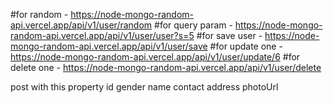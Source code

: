 #for random - https://node-mongo-random-api.vercel.app/api/v1/user/random
#for query param - https://node-mongo-random-api.vercel.app/api/v1/user/user?s=5
#for save user - https://node-mongo-random-api.vercel.app/api/v1/user/save
#for update one - https://node-mongo-random-api.vercel.app/api/v1/user/update/6
#for delete one - https://node-mongo-random-api.vercel.app/api/v1/user/delete


post with this property
id
gender
name
contact
address
photoUrl
